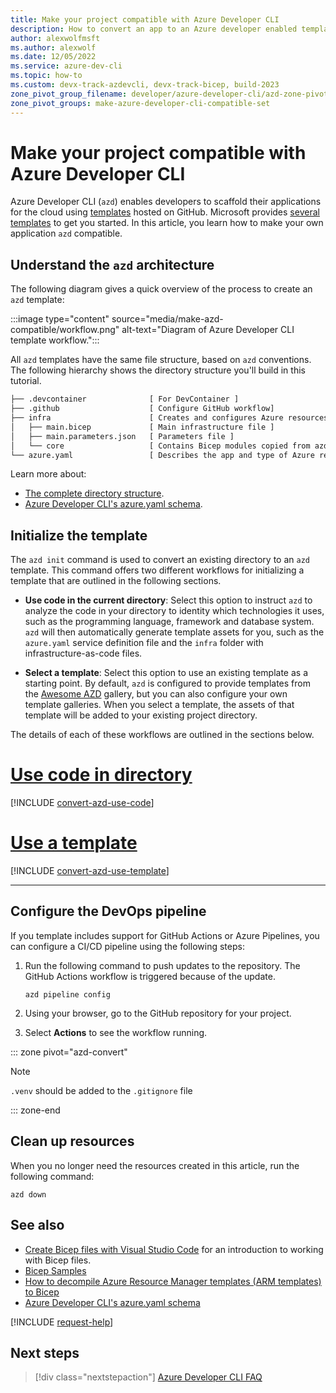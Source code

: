```yaml
---
title: Make your project compatible with Azure Developer CLI
description: How to convert an app to an Azure developer enabled template.
author: alexwolfmsft
ms.author: alexwolf
ms.date: 12/05/2022
ms.service: azure-dev-cli
ms.topic: how-to
ms.custom: devx-track-azdevcli, devx-track-bicep, build-2023
zone_pivot_group_filename: developer/azure-developer-cli/azd-zone-pivot-groups.json
zone_pivot_groups: make-azure-developer-cli-compatible-set
---
```


# Make your project compatible with Azure Developer CLI

Azure Developer CLI (`azd`) enables developers to scaffold their applications for the cloud using [templates](./azd-templates.md) hosted on GitHub. Microsoft provides [several templates](./azd-templates.md#choose-a-template) to get you started. In this article, you learn how to make your own application `azd` compatible.

## Understand the `azd` architecture

The following diagram gives a quick overview of the process to create an `azd` template:

:::image type="content" source="media/make-azd-compatible/workflow.png" alt-text="Diagram of Azure Developer CLI template workflow.":::

All `azd` templates have the same file structure, based on `azd` conventions. The following hierarchy shows the directory structure you'll build in this tutorial. 

```txt
├── .devcontainer              [ For DevContainer ]
├── .github                    [ Configure GitHub workflow]
├── infra                      [ Creates and configures Azure resources ]
│   ├── main.bicep             [ Main infrastructure file ]
│   ├── main.parameters.json   [ Parameters file ]
│   └── core                   [ Contains Bicep modules copied from azd reference library ]
└── azure.yaml                 [ Describes the app and type of Azure resources]
```

Learn more about:
- [The complete directory structure](#azd-conventions).
- [Azure Developer CLI's azure.yaml schema](./azd-schema.md).

## Initialize the template

The `azd init` command is used to convert an existing directory to an `azd` template. This command offers two different workflows for initializing a template that are outlined in the following sections.

* **Use code in the current directory**: Select this option to instruct `azd` to analyze the code in your directory to identity which technologies it uses, such as the programming language, framework and database system. `azd` will then automatically generate template assets for you, such as the `azure.yaml` service definition file and the `infra` folder with infrastructure-as-code files.

* **Select a template**: Select this option to use an existing template as a starting point. By default, `azd` is configured to provide templates from the [Awesome AZD](https://azure.github.io/awesome-azd) gallery, but you can also configure your own template galleries. When you select a template, the assets of that template will be added to your existing project directory.

The details of each of these workflows are outlined in the sections below.

# [Use code in directory](#tab/use-code)

[!INCLUDE [convert-azd-use-code](includes/convert-azd-use-code.md)]

# [Use a template](#tab/use-template)

[!INCLUDE [convert-azd-use-template](includes/convert-azd-use-template.md)]

---

## Configure the DevOps pipeline

If you template includes support for GitHub Actions or Azure Pipelines, you can configure a CI/CD pipeline using the following steps:

1. Run the following command to push updates to the repository. The GitHub Actions workflow is triggered because of the update.

    ```azdeveloper
    azd pipeline config    
    ```

1. Using your browser, go to the GitHub repository for your project.

1. Select **Actions** to see the workflow running.

::: zone pivot="azd-convert"

> [!NOTE]
> `.venv` should be added to the `.gitignore` file

::: zone-end

## Clean up resources

When you no longer need the resources created in this article, run the following command:

``` azdeveloper
azd down
```

## See also

- [Create Bicep files with Visual Studio Code](/azure/azure-resource-manager/bicep/quickstart-create-bicep-use-visual-studio-code?tabs=CLI) for an introduction to working with Bicep files.
- [Bicep Samples](/samples/browse/?languages=bicep)
- [How to decompile Azure Resource Manager templates (ARM templates) to Bicep](/azure/azure-resource-manager/bicep/decompile?tabs=azure-cli)
- [Azure Developer CLI's azure.yaml schema](./azd-schema.md)

[!INCLUDE [request-help](includes/request-help.md)]

## Next steps

> [!div class="nextstepaction"]
> [Azure Developer CLI FAQ](./faq.yml)
